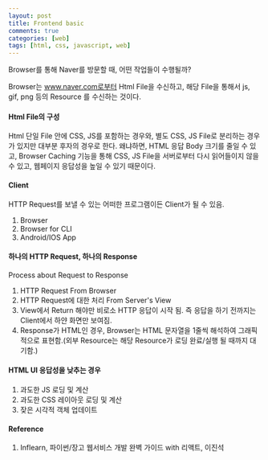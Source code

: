 ```yaml
---
layout: post
title: Frontend basic
comments: true
categories: [web]
tags: [html, css, javascript, web]
---
```


Browser를 통해 Naver를 방문할 때, 어떤 작업들이 수행될까?

Browser는 www.naver.com로부터 Html File을 수신하고, 해당 File을 통해서 js, gif, png 등의 Resource 를 수신하는 것이다.

#### Html File의 구성
Html 단일 File 안에 CSS, JS를 포함하는 경우와, 별도 CSS, JS File로 분리하는 경우가 있지만 대부분 후자의 경우로 한다. 
왜냐하면, HTML 응답 Body 크기를 줄일 수 있고, Browser Caching 기능을 통해 CSS, JS File을 서버로부터 다시 읽어들이지 않을 수 있고,
웹페이지 응답성을 높일 수 있기 때문이다.

#### Client
HTTP Request를 보낼 수 있는 어떠한 프로그램이든 Client가 될 수 있음.
1. Browser
2. Browser for CLI
3. Android/IOS App

#### 하나의 HTTP Request, 하나의 Response
Process about Request to Response
1. HTTP Request From Browser
2. HTTP Request에 대한 처리 From Server's View
3. View에서 Return 해야만 비로소 HTTP 응답이 시작 됨. 즉 응답을 하기 전까지는 Client에서 하얀 화면만 보여짐.
4. Response가 HTML인 경우, Browser는 HTML 문자열을 1줄씩 해석하여 그래픽적으로 표현함.(외부 Resource는 해당 Resource가 로딩 완료/실행 될 때까지 대기함.)

#### HTML UI 응답성을 낮추는 경우
1. 과도한 JS 로딩 및 계산
2. 과도한 CSS 레이아웃 로딩 및 계산
3. 잦은 시각적 객체 업데이트

#### Reference
1. Inflearn, 파이썬/장고 웹서비스 개발 완벽 가이드 with 리액트, 이진석
